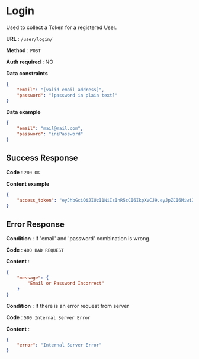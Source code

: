 # Login

Used to collect a Token for a registered User.

**URL** : `/user/login/`

**Method** : `POST`

**Auth required** : NO

**Data constraints**

```json
{
    "email": "[valid email address]",
    "password": "[password in plain text]"
}
```

**Data example**

```json
{
    "email": "mail@mail.com",
    "password": "iniPassword"
}
```

## Success Response

**Code** : `200 OK`

**Content example**

```json
{
    "access_token": "eyJhbGciOiJIUzI1NiIsInR5cCI6IkpXVCJ9.eyJpZCI6MiwiZW1haWwiOiJtYWlsZUBtYWlsLmNvbSIsImlhdCI6MTYwNzA2MTYyNX0.BIBMI8JfacOnfLH7x6FtYa_OOzweEv5eJ_FFQV7vGwY"
}
```

## Error Response

**Condition** : If 'email' and 'password' combination is wrong.

**Code** : `400 BAD REQUEST`

**Content** :

```json
{
    "message": {
        "Email or Password Incorrect"
    }
}
```

**Condition** : If there is an error request from server

**Code** : `500 Internal Server Error`

**Content** : 
```json
{
    "error": "Internal Server Error"
}
```